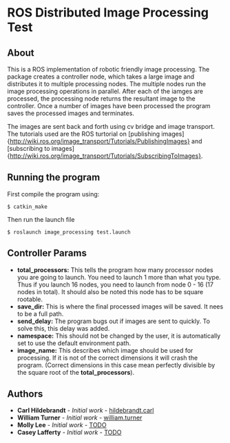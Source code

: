 # ROS Distributed Image Processing Test

## About
This is a ROS implementation of robotic friendly image processing. The package creates a controller node, which takes a large image and distributes it to multiple processing nodes. The multiple nodes run the image processing operations in parallel. After each of the iamges are processed, the processing node returns the resultant image to the controller. Once a number of images have been processed the program saves the processed images and terminates.

The images are sent back and forth using cv bridge and image transport. The tutorials used are the ROS turtorial on [publishing images]{http://wiki.ros.org/image_transport/Tutorials/PublishingImages} and [subscribing to images]{http://wiki.ros.org/image_transport/Tutorials/SubscribingToImages}. 

## Running the program

First compile the program using:
```
$ catkin_make
```

Then run the launch file
```
$ roslaunch image_processing test.launch
```

## Controller Params

* **total_processors:** This tells the program how many processor nodes you are going to launch. You need to launch 1 more than what you type. Thus if you launch 16 nodes, you need to launch from node 0 - 16 (17 nodes in total). It should also be noted this node has to be square rootable.
* **save_dir:** This is where the final processed images will be saved. It nees to be a full path.
* **send_delay:** The program bugs out if images are sent to quickly. To solve this, this delay was added.
* **namespace:** This should not be changed by the user, it is automatically set to use the default environment path.
* **image_name:** This describes which image should be used for processing. If it is not of the correct dimensions it will crash the program. (Correct dimensions in this case mean perfectly divisible by the square root of the **total_processors**).

## Authors

* **Carl Hildebrandt** - *Initial work* - [hildebrandt.carl](https://git.unl.edu/hildebrandt.carl)
* **William Turner** - *Initial work* - [william.turner](https://git.unl.edu/william.turner)
* **Molly Lee** - *Initial work* - [TODO](NA)
* **Casey Lafferty** - *Initial work* - [TODO](NA)

